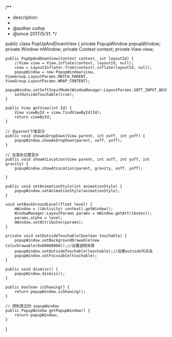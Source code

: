 /**
 * description:
 *
 * @auther cuihai
 * @since 2017/5/31.
 */

public class PopUpAndDownView {
    private PopupWindow popupWindow;
    private Window mWindow;
    private Context context;
    private View view;

    public PopUpAndDownView(Context context, int layoutId) {
        //View view = View.inflate(context, layoutId, null);
        view = LayoutInflater.from(context).inflate(layoutId, null);
        popupWindow = new PopupWindow(view, ViewGroup.LayoutParams.MATCH_PARENT, ViewGroup.LayoutParams.WRAP_CONTENT);
        popupWindow.setSoftInputMode(WindowManager.LayoutParams.SOFT_INPUT_ADJUST_RESIZE);
        setOutsideTouchable(true);
    }

    public View getView(int Id) {
        View viewById = view.findViewById(Id);
        return viewById;
    }

    // 在parent下面显示
    public void showAsDropDown(View parent, int xoff, int yoff) {
        popupWindow.showAsDropDown(parent, xoff, yoff);
    }

    // 在某处位置显示
    public void showAtLocation(View parent, int xoff, int yoff, int gravity) {
        popupWindow.showAtLocation(parent, gravity, xoff, yoff);

    }

    public void setAnimationStyle(int animationStyle) {
        popupWindow.setAnimationStyle(animationStyle);
    }

    void setBackGroundLevel(float level) {
        mWindow = ((Activity) context).getWindow();
        WindowManager.LayoutParams params = mWindow.getAttributes();
        params.alpha = level;
        mWindow.setAttributes(params);
    }

    private void setOutsideTouchable(boolean touchable) {
        popupWindow.setBackgroundDrawable(new ColorDrawable(0x00000000));//设置透明背景
        popupWindow.setOutsideTouchable(touchable);//设置outside可点击
        popupWindow.setFocusable(touchable);
    }

    public void dismiss() {
        popupWindow.dismiss();
    }

    public boolean isShowing() {
        return popupWindow.isShowing();
    }

    // 得到真正的 popupWindow
    public PopupWindow getPopupWindow() {
        return popupWindow;
    }
}
